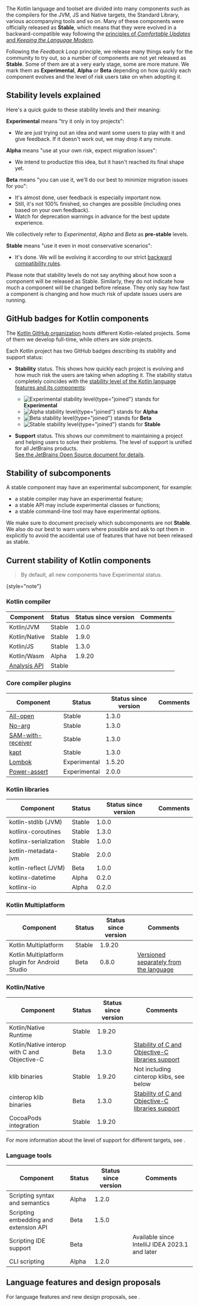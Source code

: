 [//]: # (title: Stability of Kotlin components)

The Kotlin language and toolset are divided into many components such as the compilers for the JVM, JS and Native targets,
the Standard Library, various accompanying tools and so on.
Many of these components were officially released as **Stable**, which means that they were evolved 
in a backward-compatible way following the [principles of _Comfortable Updates_ and _Keeping the Language Modern_](kotlin-evolution-principles.md).

Following the _Feedback Loop_ principle, we release many things early for the community to try out, 
so a number of components are not yet released as **Stable**.
Some of them are at a very early stage, some are more mature. 
We mark them as **Experimental**, **Alpha** or **Beta** depending on how quickly each component evolves
and the level of risk users take on when adopting it.

## Stability levels explained

Here's a quick guide to these stability levels and their meaning:

**Experimental** means "try it only in toy projects":
  * We are just trying out an idea and want some users to play with it and give feedback. If it doesn't work out, we may drop it any minute.

**Alpha** means "use at your own risk, expect migration issues": 
  * We intend to productize this idea, but it hasn't reached its final shape yet.

**Beta** means "you can use it, we'll do our best to minimize migration issues for you": 
  * It's almost done, user feedback is especially important now.
  * Still, it's not 100% finished, so changes are possible (including ones based on your own feedback).
  * Watch for deprecation warnings in advance for the best update experience.

We collectively refer to _Experimental_, _Alpha_ and _Beta_ as **pre-stable** levels.

<a name="stable"/>

**Stable** means "use it even in most conservative scenarios":
  * It's done. We will be evolving it according to our strict [backward compatibility rules](https://kotlinfoundation.org/language-committee-guidelines/).

Please note that stability levels do not say anything about how soon a component will be released as Stable. Similarly, they do not indicate how much a component will be changed before release. They only say how fast a component is changing and how much risk of update issues users are running.

## GitHub badges for Kotlin components

The [Kotlin GitHub organization](https://github.com/Kotlin) hosts different Kotlin-related projects.
Some of them we develop full-time, while others are side projects.

Each Kotlin project has two GitHub badges describing its stability and support status:

* **Stability** status. This shows how quickly each project is evolving and how much risk the users are taking when adopting it.
  The stability status completely coincides with the [stability level of the Kotlin language features and its components](#stability-levels-explained):
    * ![Experimental stability level](https://kotl.in/badges/experimental.svg){type="joined"} stands for **Experimental**
    * ![Alpha stability level](https://kotl.in/badges/alpha.svg){type="joined"} stands for **Alpha**
    * ![Beta stability level](https://kotl.in/badges/beta.svg){type="joined"} stands for **Beta**
    * ![Stable stability level](https://kotl.in/badges/stable.svg){type="joined"} stands for **Stable**

* **Support** status. This shows our commitment to maintaining a project and helping users to solve their problems.
  The level of support is unified for all JetBrains products.  
  [See the JetBrains Open Source document for details](https://github.com/JetBrains#jetbrains-on-github).

## Stability of subcomponents

A stable component may have an experimental subcomponent, for example:
* a stable compiler may have an experimental feature;
* a stable API may include experimental classes or functions;
* a stable command-line tool may have experimental options.

We make sure to document precisely which subcomponents are not **Stable**.
We also do our best to warn users where possible and ask to opt them in explicitly 
to avoid the accidental use of features that have not been released as stable.

## Current stability of Kotlin components

> By default, all new components have Experimental status.
> 
{style="note"}

### Kotlin compiler

| **Component**                                                       | **Status** | **Status since version** | **Comments** |
|---------------------------------------------------------------------|------------|--------------------------|--------------|
| Kotlin/JVM                                                          | Stable     | 1.0.0                    |              |
| Kotlin/Native                                                       | Stable     | 1.9.0                    |              |
| Kotlin/JS                                                           | Stable     | 1.3.0                    |              |
| Kotlin/Wasm                                                         | Alpha      | 1.9.20                   |              |
| [Analysis API](https://kotlin.github.io/analysis-api/index_md.html) | Stable     |                          |              |

### Core compiler plugins

| **Component**                                    | **Status**   | **Status since version** | **Comments** |
|--------------------------------------------------|--------------|--------------------------|--------------|
| [All-open](all-open-plugin.md)                   | Stable       | 1.3.0                    |              |
| [No-arg](no-arg-plugin.md)                       | Stable       | 1.3.0                    |              |
| [SAM-with-receiver](sam-with-receiver-plugin.md) | Stable       | 1.3.0                    |              |
| [kapt](kapt.md)                                  | Stable       | 1.3.0                    |              |
| [Lombok](lombok.md)                              | Experimental | 1.5.20                   |              |
| [Power-assert](power-assert.md)                  | Experimental | 2.0.0                    |              |

### Kotlin libraries

| **Component**         | **Status** | **Status since version** | **Comments** |
|-----------------------|------------|--------------------------|--------------|
| kotlin-stdlib (JVM)   | Stable     | 1.0.0                    |              |
| kotlinx-coroutines    | Stable     | 1.3.0                    |              |
| kotlinx-serialization | Stable     | 1.0.0                    |              |
| kotlin-metadata-jvm   | Stable     | 2.0.0                    |              |
| kotlin-reflect (JVM)  | Beta       | 1.0.0                    |              |
| kotlinx-datetime      | Alpha      | 0.2.0                    |              |
| kotlinx-io            | Alpha      | 0.2.0                    |              |

### Kotlin Multiplatform 

| **Component**                                  | **Status** | **Status since version** | **Comments**                                                                                                                         |
|------------------------------------------------|------------|--------------------------|--------------------------------------------------------------------------------------------------------------------------------------|
| Kotlin Multiplatform                           | Stable     | 1.9.20                   |                                                                                                                                      |
| Kotlin Multiplatform plugin for Android Studio | Beta       | 0.8.0                    | [Versioned separately from the language](https://www.jetbrains.com/help/kotlin-multiplatform-dev/multiplatform-plugin-releases.html) |

### Kotlin/Native

| **Component**                                | **Status** | **Status since version** | **Comments**                                                                      |
|----------------------------------------------|------------|--------------------------|-----------------------------------------------------------------------------------|
| Kotlin/Native Runtime                        | Stable     | 1.9.20                   |                                                                                   |
| Kotlin/Native interop with C and Objective-C | Beta       | 1.3.0                    | [Stability of C and Objective-C libraries support](native-c-interop-stability.md) |
| klib binaries                                | Stable     | 1.9.20                   | Not including cinterop klibs, see below                                           |
| cinterop klib binaries                       | Beta       | 1.3.0                    | [Stability of C and Objective-C libraries support](native-c-interop-stability.md) |
| CocoaPods integration                        | Stable     | 1.9.20                   |                                                                                   |

For more information about the level of support for different targets, see [](native-target-support.md).

### Language tools

| **Component**                         | **Status**   | **Status since version** | **Comments**                                   |
|---------------------------------------|--------------|--------------------------|------------------------------------------------|
| Scripting syntax and semantics        | Alpha        | 1.2.0                    |                                                |
| Scripting embedding and extension API | Beta         | 1.5.0                    |                                                |
| Scripting IDE support                 | Beta         |                          | Available since IntelliJ IDEA 2023.1 and later |
| CLI scripting                         | Alpha        | 1.2.0                    |                                                |

## Language features and design proposals

For language features and new design proposals, see [](kotlin-language-features-and-proposals.md).
